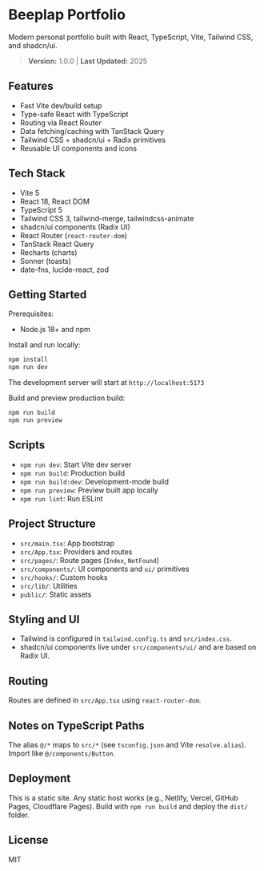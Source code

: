 # Beeplap Portfolio

Modern personal portfolio built with React, TypeScript, Vite, Tailwind CSS, and shadcn/ui.

> **Version:** 1.0.0 | **Last Updated:** 2025

## Features

- Fast Vite dev/build setup
- Type-safe React with TypeScript
- Routing via React Router
- Data fetching/caching with TanStack Query
- Tailwind CSS + shadcn/ui + Radix primitives
- Reusable UI components and icons

## Tech Stack

- Vite 5
- React 18, React DOM
- TypeScript 5
- Tailwind CSS 3, tailwind-merge, tailwindcss-animate
- shadcn/ui components (Radix UI)
- React Router (`react-router-dom`)
- TanStack React Query
- Recharts (charts)
- Sonner (toasts)
- date-fns, lucide-react, zod

## Getting Started

Prerequisites:

- Node.js 18+ and npm

Install and run locally:

```sh
npm install
npm run dev
```

The development server will start at `http://localhost:5173`

Build and preview production build:

```sh
npm run build
npm run preview
```

## Scripts

- `npm run dev`: Start Vite dev server
- `npm run build`: Production build
- `npm run build:dev`: Development-mode build
- `npm run preview`: Preview built app locally
- `npm run lint`: Run ESLint

## Project Structure

- `src/main.tsx`: App bootstrap
- `src/App.tsx`: Providers and routes
- `src/pages/`: Route pages (`Index`, `NotFound`)
- `src/components/`: UI components and `ui/` primitives
- `src/hooks/`: Custom hooks
- `src/lib/`: Utilities
- `public/`: Static assets

## Styling and UI

- Tailwind is configured in `tailwind.config.ts` and `src/index.css`.
- shadcn/ui components live under `src/components/ui/` and are based on Radix UI.

## Routing

Routes are defined in `src/App.tsx` using `react-router-dom`.

## Notes on TypeScript Paths

The alias `@/*` maps to `src/*` (see `tsconfig.json` and Vite `resolve.alias`). Import like `@/components/Button`.

## Deployment

This is a static site. Any static host works (e.g., Netlify, Vercel, GitHub Pages, Cloudflare Pages). Build with `npm run build` and deploy the `dist/` folder.

## License

MIT
